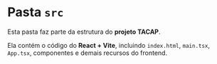 # Pasta `src`

Esta pasta faz parte da estrutura do **projeto TACAP**.

Ela contém o código do **React + Vite**, incluindo `index.html`, `main.tsx`, `App.tsx`, componentes e demais recursos do frontend.
